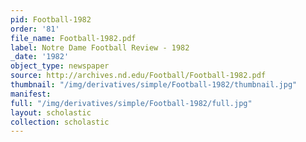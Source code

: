 ```yaml
---
pid: Football-1982
order: '81'
file_name: Football-1982.pdf
label: Notre Dame Football Review - 1982
_date: '1982'
object_type: newspaper
source: http://archives.nd.edu/Football/Football-1982.pdf
thumbnail: "/img/derivatives/simple/Football-1982/thumbnail.jpg"
manifest:
full: "/img/derivatives/simple/Football-1982/full.jpg"
layout: scholastic
collection: scholastic
---
```

